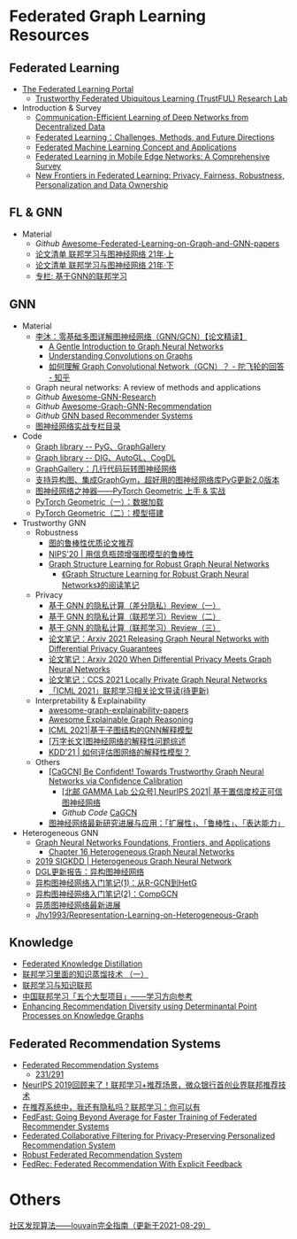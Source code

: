 # Federated Graph Learning Resources

## Federated Learning

- [The Federated Learning Portal](https://federated-learning.org/)
  - [Trustworthy Federated Ubiquitous Learning (TrustFUL) Research Lab](https://trustful.federated-learning.org/)
- Introduction & Survey
  - [Communication-Efficient Learning of Deep Networks from Decentralized Data](https://arxiv.org/abs/1602.05629)
  - [Federated Learning：Challenges, Methods, and Future Directions](https://arxiv.org/pdf/1908.07873)
  - [Federated Machine Learning Concept and Applications](https://arxiv.org/pdf/1902.04885)
  - [Federated Learning in Mobile Edge Networks: A Comprehensive Survey](https://arxiv.org/pdf/1909.11875)
  - [New Frontiers in Federated Learning: Privacy, Fairness, Robustness, Personalization and Data Ownership](https://neurips2021workshopfl.github.io/NFFL-2021/)

<!-- 
[Federated Learning with Diversified Preference for Humor Recognition](https://arxiv.org/abs/2012.01675) 
[Ensemble Federated Adversarial Training with Non-IID data](https://federated-learning.org/fl-ijcai-2021/FTL-IJCAI21_paper_28.pdf) 
-->
  <!-- 
  - Reseacher
    - Chaoyang He https://chaoyanghe.com/ 
    - 
  -->

## FL & GNN

- Material
  - *Github* [Awesome-Federated-Learning-on-Graph-and-GNN-papers](https://github.com/topics/counterfactual-explanations)
  - [论文清单 联邦学习与图神经网络 21年·上](https://zhuanlan.zhihu.com/p/364602065)
  - [论文清单 联邦学习与图神经网络 21年·下](https://zhuanlan.zhihu.com/p/428104203)
  - [专栏: 基于GNN的联邦学习](https://www.zhihu.com/column/c_1439169871557328896)
  
## GNN

- Material
  - [李沐：零基础多图详解图神经网络（GNN/GCN）【论文精读】](https://www.bilibili.com/video/BV1iT4y1d7zP)
    - [A Gentle Introduction to Graph Neural Networks](https://distill.pub/2021/gnn-intro/)
    - [Understanding Convolutions on Graphs](https://distill.pub/2021/understanding-gnns/)
    - [如何理解 Graph Convolutional Network（GCN）？ - 陀飞轮的回答 - 知乎](https://www.zhihu.com/question/54504471/answer/2197371271)
  - Graph neural networks: A review of methods and applications
  - *Github* [Awesome-GNN-Research](https://github.com/XunKaiLi/Awesome-GNN-Research)
  - *Github* [Awesome-Graph-GNN-Recommendation](https://github.com/huweibo/Awesome-Graph-GNN-Recommendation)
  - *Github* [GNN based Recommender Systems](https://github.com/tsinghua-fib-lab/GNN-Recommender-Systems)
  - [图神经网络实战专栏目录](https://zhuanlan.zhihu.com/p/419827839)
- Code
  - [Graph library -- PyG、GraphGallery](https://zhuanlan.zhihu.com/p/420587332)
  - [Graph library -- DIG、AutoGL、CogDL](https://zhuanlan.zhihu.com/p/422082239)
  - [GraphGallery：几行代码玩转图神经网络](https://zhuanlan.zhihu.com/p/419511954 "中山大学图学习团队开发的图神经网络基准模型库GraphGallery")
  - [支持异构图、集成GraphGym，超好用的图神经网络库PyG更新2.0版本](https://zhuanlan.zhihu.com/p/410246261)
  - [图神经网络之神器——PyTorch Geometric 上手 & 实战](https://zhuanlan.zhihu.com/p/94491664)
  - [PyTorch Geometric（一）：数据加载](https://zhuanlan.zhihu.com/p/425974734)
  - [PyTorch Geometric（二）：模型搭建](https://zhuanlan.zhihu.com/p/427083823)
- Trustworthy GNN
  - Robustness
    - [图的鲁棒性优质论文推荐](https://zhuanlan.zhihu.com/p/427216281)
    - [NIPS'20 | 用信息瓶颈增强图模型的鲁棒性](https://zhuanlan.zhihu.com/p/401587745)
    - [Graph Structure Learning for Robust Graph Neural Networks](https://arxiv.org/abs/2005.10203)
      - [《Graph Structure Learning for Robust Graph Neural Networks》的阅读笔记](https://zhuanlan.zhihu.com/p/354937693)
  - Privacy
    - [基于 GNN 的隐私计算（差分隐私）Review（一）](https://zhuanlan.zhihu.com/p/426267637)
    - [基于 GNN 的隐私计算（联邦学习）Review（二）](https://zhuanlan.zhihu.com/p/432071253)
    - [基于 GNN 的隐私计算（联邦学习）Review（三）](https://zhuanlan.zhihu.com/p/432126858)
    - [论文笔记：Arxiv 2021 Releasing Graph Neural Networks with Differential Privacy Guarantees](https://zhuanlan.zhihu.com/p/424463019)
    - [论文笔记：Arxiv 2020 When Differential Privacy Meets Graph Neural Networks](https://zhuanlan.zhihu.com/p/423868946)
    - [论文笔记：CCS 2021 Locally Private Graph Neural Networks](https://zhuanlan.zhihu.com/p/423444455)
    - [「ICML 2021」联邦学习相关论文导读(待更新)](https://zhuanlan.zhihu.com/p/378557472)
  - Interpretability & Explainability
    - [awesome-graph-explainability-papers](https://github.com/flyingdoog/awesome-graph-explainability-papers)
    - [Awesome Explainable Graph Reasoning](https://github.com/AstraZeneca/awesome-explainable-graph-reasoning)
    - [ICML 2021|基于子图结构的GNN解释模型](https://zhuanlan.zhihu.com/p/377245180)
    - [[万字长文]图神经网络的解释性问题综述](https://zhuanlan.zhihu.com/p/363075193)
    - [KDD'21 | 如何评估图网络的解释性模型？](https://zhuanlan.zhihu.com/p/418280505)
  - Others
    - [[CaGCN] Be Confident! Towards Trustworthy Graph Neural Networks via Confidence Calibration](https://arxiv.org/abs/2109.14285)
      - [[北邮 GAMMA Lab 公众号] NeurIPS 2021| 基于置信度校正可信图神经网络](https://mp.weixin.qq.com/s/cWgbKcxqTpULDdjW9BXCyA)
      - *Github Code* [CaGCN](https://github.com/BUPT-GAMMA/CaGCN)
    - [图神经网络最新研究进展与应用：「扩展性」、「鲁棒性」、「表达能力」](https://mp.weixin.qq.com/s?__biz=Mzg5MjY0NTQ1MQ==&mid=2247484431&idx=1&sn=b3f7caa7bae00781983a1143b2e7b30e&chksm=c03bbd2bf74c343dc2a4d6f9aaa4dc88bd6e15aa15a35bd27014f625d897339b1fa20509496b&token=1539325454&lang=zh_CN#rd)
- Heterogeneous GNN
  - [Graph Neural Networks Foundations, Frontiers, and Applications](https://graph-neural-networks.github.io/)
    - [Chapter 16 Heterogeneous Graph Neural Networks](https://graph-neural-networks.github.io/static/file/chapter16.pdf)
  - [2019 SIGKDD | Heterogeneous Graph Neural Network](https://dl.acm.org/doi/pdf/10.1145/3292500.3330961)
  - [DGL更新报告：异构图神经网络](https://www.jiqizhixin.com/articles/2019-10-14-5)
  - [异构图神经网络入门笔记(1)：从R-GCN到HetG](<https://zhuanlan.zhihu.com/p/395221075>)
  - [异构图神经网络入门笔记(2)：CompGCN](<https://zhuanlan.zhihu.com/p/400137386>)
  - [异质图神经网络最新进展](https://zhuanlan.zhihu.com/p/418280826)
  - [Jhy1993/Representation-Learning-on-Heterogeneous-Graph](https://github.com/Jhy1993/Representation-Learning-on-Heterogeneous-Graph)

## Knowledge

- [Federated Knowledge Distillation](https://arxiv.org/abs/2011.02367)
- [联邦学习里面的知识蒸馏技术 （一）](https://zhuanlan.zhihu.com/p/305988547)
- [联邦学习与知识联邦](https://zhuanlan.zhihu.com/p/383617540)
- [中国联邦学习「五个大型项目」——学习方向参考](https://zhuanlan.zhihu.com/p/383550479)
- [Enhancing Recommendation Diversity using Determinantal
Point Processes on Knowledge Graphs](https://dl.acm.org/doi/10.1145/3397271.3401213)

## Federated Recommendation Systems

- [Federated Recommendation Systems](https://link.springer.com/chapter/10.1007/978-3-030-63076-8_16)
  - [231/291](https://link.springer.com/content/pdf/10.1007%2F978-3-030-63076-8.pdf)
- [NeurIPS 2019回顾来了！联邦学习+推荐场景，微众银行首创业界联邦推荐技术](https://zhuanlan.zhihu.com/p/97826564)
- [在推荐系统中，我还有隐私吗？联邦学习：你可以有](https://zhuanlan.zhihu.com/p/301308667)
- [FedFast: Going Beyond Average for Faster Training of Federated Recommender Systems](https://dl.acm.org/doi/abs/10.1145/3394486.3403176)
- [Federated Collaborative Filtering for Privacy-Preserving Personalized Recommendation System](https://arxiv.org/abs/1901.09888)
- [Robust Federated Recommendation System](https://arxiv.org/abs/2006.08259)
- [FedRec: Federated Recommendation With Explicit Feedback](https://ieeexplore.ieee.org/abstract/document/9170754)


# Others

[社区发现算法——louvain完全指南（更新于2021-08-29）](https://zhuanlan.zhihu.com/p/178790546)
